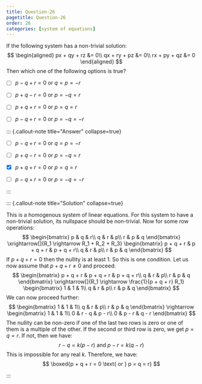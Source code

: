 ```yaml
---
title: Question-26
pagetitle: Question-26
order: 26
categories: [system of equations]
---
```


If the following system has a non-trivial solution:
$$
\begin{aligned}
px + qy + rz &= 0\\
qx + ry + pz &= 0\\
rx + py + qz &= 0
\end{aligned}
$$
Then which one of the following options is true?

- [ ] $p - q + r = 0$ or $q = p = -r$

- [ ] $p + q - r = 0$ or $p = -q = r$ 

- [ ] $p + q + r = 0$ or $p = q = r$

- [ ] $p - q + r = 0$ or $p = -q = -r$

::: {.callout-note title="Answer" collapse=true}

- [ ] $p - q + r = 0$ or $q = p = -r$

- [ ] $p + q - r = 0$ or $p = -q = r$ 

- [x] $p + q + r = 0$ or $p = q = r$

- [ ] $p - q + r = 0$ or $p = -q = -r$

:::

::: {.callout-note title="Solution" collapse=true}

This is a homogenous system of linear equations. For this system to have a non-trivial solution, its nullspace should be non-trivial. Now for some row operations:
$$
\begin{bmatrix}
p & q & r\\
q & r & p\\
r & p & q
\end{bmatrix} \xrightarrow[]{R_1 \rightarrow R_1 + R_2 + R_3}
\begin{bmatrix}
p + q + r & p + q + r & p + q + r\\
q & r & p\\
r & p & q
\end{bmatrix}
$$
If $p + q + r = 0$ then the nullity is at least $1$. So this is one condition. Let us now assume that $p + q + r \neq 0$ and proceed:
$$
\begin{bmatrix}
p + q + r & p + q + r & p + q + r\\
q & r & p\\
r & p & q
\end{bmatrix} \xrightarrow[]{R_1 \rightarrow \frac{1}{p + q + r} R_1} \begin{bmatrix}
1 & 1 & 1\\
q & r & p\\
r & p & q
\end{bmatrix}
$$
We can now proceed further:
$$
\begin{bmatrix}
1 & 1 & 1\\
q & r & p\\
r & p & q
\end{bmatrix} \rightarrow \begin{bmatrix}
1 & 1 & 1\\
0 & r - q & p - r\\
0 & p - r & q - r
\end{bmatrix}
$$
The nullity can be non-zero if one of the last two rows is zero or one of them is a multiple of the other. If the second or third row is zero, we get $p = q = r$. If not, then we have:
$$
r - q = k(p - r) \text{ and } p - r = k(q - r)
$$
This is impossible for any real $k$. Therefore, we have:
$$
\boxed{p + q + r = 0 \text{ or } p = q = r}
$$


:::

